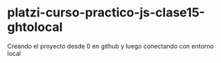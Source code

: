 # platzi-curso-practico-js-clase15-ghtolocal
Creando el proyecto desde 0 en github y luego conectando con entorno local
